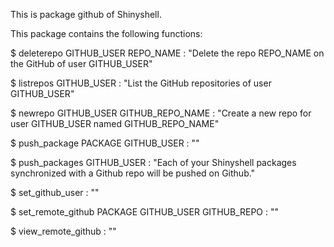 This is package github of Shinyshell.

This package contains the following functions:

$ deleterepo GITHUB_USER REPO_NAME : "Delete the repo REPO_NAME on the GitHub of user GITHUB_USER"

$ listrepos GITHUB_USER : "List the GitHub repositories of user GITHUB_USER"

$ newrepo GITHUB_USER GITHUB_REPO_NAME : "Create a new repo for user GITHUB_USER named GITHUB_REPO_NAME"

$ push_package PACKAGE GITHUB_USER : ""

$ push_packages GITHUB_USER : "Each of your Shinyshell packages synchronized with a Github repo will be pushed on Github."

$ set_github_user  : ""

$ set_remote_github PACKAGE GITHUB_USER GITHUB_REPO : ""

$ view_remote_github  : ""

